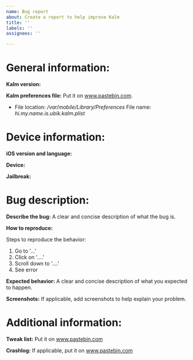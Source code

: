 ```yaml
---
name: Bug report
about: Create a report to help improve Kalm
title: ''
labels: ''
assignees: ''

---
```


General information:
===

**Kalm version:**

**Kalm preferences file:**
Put it on www.pastebin.com.

- File location: _/var/mobile/Library/Preferences_ File name: _hi.my.name.is.ubik.kalm.plist_



Device information:
===

**iOS version and language:**

**Device:**

**Jailbreak:**



Bug description:
===

**Describe the bug:**
A clear and concise description of what the bug is.

**How to reproduce:**

Steps to reproduce the behavior:

1. Go to '...'
2. Click on '....'
3. Scroll down to '....'
4. See error

**Expected behavior:**
A clear and concise description of what you expected to happen.

**Screenshots:**
If applicable, add screenshots to help explain your problem.

Additional information:
===

**Tweak list:**
Put it on www.pastebin.com

**Crashlog:**
If applicable, put it on www.pastebin.com
